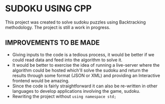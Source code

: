 # SUDOKU USING CPP

This project was created to solve sudoku puzzles using Backtracking methodology. The project is still a work in progress.

## IMPROVEMENTS TO BE MADE

- Giving inputs to the code is a tedious process, it would be better if we could read data and feed into the algorithm to solve it.
- It would be better to exercise the idea of running a live-server where the algorithm could be hosted which'll solve the sudoku and return the results through some format (JSON or XML) and providing an Interactive frontend would be amazing.
- Since the code is fairly straightforward it can also be re-written in other languages to develop applications involving the game, sudoku.
- Rewriting the project without `using namespace std;`